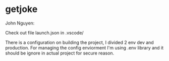 # getjoke
John Nguyen:

Check out file launch.json in .vscode/

There is a configuration on building the project, I divided 2 env dev and production. For managing the config enviorment I'm using .env library and it should be ignore in actual project for secure reason.